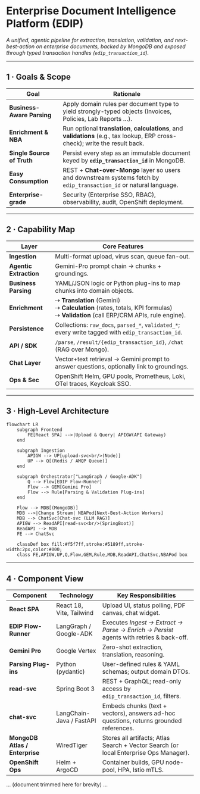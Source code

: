 # Enterprise Document Intelligence Platform (EDIP)

*A unified, agentic pipeline for extraction, translation, validation, and next-best-action on enterprise documents, backed by MongoDB and exposed through typed transaction handles (`edip_transaction_id`).*

---

## 1 · Goals & Scope

| Goal | Rationale |
|------|-----------|
| **Business-Aware Parsing** | Apply domain rules per document type to yield strongly-typed objects (Invoices, Policies, Lab Reports …). |
| **Enrichment & NBA** | Run optional **translation**, **calculations**, and **validations** (e.g., tax lookup, ERP cross-check); write the result back. |
| **Single Source of Truth** | Persist every step as an immutable document keyed by **`edip_transaction_id`** in MongoDB. |
| **Easy Consumption** | REST + **Chat-over-Mongo** layer so users and downstream systems fetch by `edip_transaction_id` or natural language. |
| **Enterprise-grade** | Security (Enterprise SSO, RBAC), observability, audit, OpenShift deployment. |

---

## 2 · Capability Map

| Layer | Core Features |
|-------|---------------|
| **Ingestion** | Multi-format upload, virus scan, queue fan-out. |
| **Agentic Extraction** | Gemini-Pro prompt chain → chunks + groundings. |
| **Business Parsing** | YAML/JSON logic or Python plug-ins to map chunks into domain objects. |
| **Enrichment** | ⇢ **Translation** (Gemini) <br>⇢ **Calculation** (rates, totals, KPI formulas) <br>⇢ **Validation** (call ERP/CRM APIs, rule engine). |
| **Persistence** | Collections: `raw_docs`, `parsed_*`, `validated_*`; every write tagged with `edip_transaction_id`. |
| **API / SDK** | `/parse`, `/result/{edip_transaction_id}`, `/chat` (RAG over Mongo). |
| **Chat Layer** | Vector+text retrieval → Gemini prompt to answer questions, optionally link to groundings. |
| **Ops & Sec** | OpenShift Helm, GPU pools, Prometheus, Loki, OTel traces, Keycloak SSO. |

---

## 3 · High-Level Architecture

```mermaid
flowchart LR
    subgraph Frontend
        FE[React SPA] -->|Upload & Query| APIGW(API Gateway)
    end

    subgraph Ingestion
        APIGW --> UP[upload-svc<br/>(Node)]
        UP --> Q[(Redis / AMQP Queue)]
    end

    subgraph Orchestrator["LangGraph / Google-ADK"]
        Q --> Flow[EDIP Flow-Runner]
        Flow --> GEM[Gemini Pro]
        Flow --> Rule[Parsing & Validation Plug-ins]
    end

    Flow --> MDB[(MongoDB)]
    MDB -->|Change Stream| NBAPod[Next-Best-Action Workers]
    MDB --> ChatSvc[Chat-svc (LLM RAG)]
    APIGW --> ReadAPI[read-svc<br/>(SpringBoot)]
    ReadAPI --> MDB
    FE --> ChatSvc

    classDef box fill:#f5f7ff,stroke:#5189ff,stroke-width:2px,color:#000;
    class FE,APIGW,UP,Q,Flow,GEM,Rule,MDB,ReadAPI,ChatSvc,NBAPod box
```

---

## 4 · Component View

| Component | Technology | Key Responsibilities |
|-----------|------------|----------------------|
| **React SPA** | React 18, Vite, Tailwind | Upload UI, status polling, PDF canvas, chat widget. |
| **EDIP Flow-Runner** | LangGraph / Google-ADK | Executes *Ingest → Extract → Parse → Enrich → Persist* agents with retries & back-off. |
| **Gemini Pro** | Google Vertex | Zero-shot extraction, translation, reasoning. |
| **Parsing Plug-ins** | Python (pydantic) | User-defined rules & YAML schemas; output domain DTOs. |
| **read-svc** | Spring Boot 3 | REST + GraphQL; read-only access by `edip_transaction_id`, filters. |
| **chat-svc** | LangChain-Java / FastAPI | Embeds chunks (text + vectors), answers ad-hoc questions, returns grounded references. |
| **MongoDB Atlas / Enterprise** | WiredTiger | Stores all artifacts; Atlas Search + Vector Search (or local Enterprise Ops Manager). |
| **OpenShift Ops** | Helm + ArgoCD | Container builds, GPU node-pool, HPA, Istio mTLS. |

... (document trimmed here for brevity) ...
